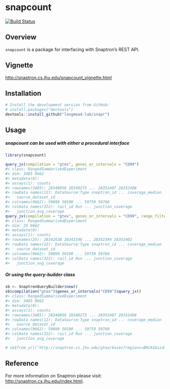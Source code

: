 
<!-- README.md is generated from README.Rmd. Please edit that file -->

# snapcount

[![Build
Status](https://travis-ci.com/langmead-lab/snapr.svg?token=vEUBb2QKjox3PdRAssp8&branch=master)](https://travis-ci.com/langmead-lab/snapr)

## Overview

`snapcount` is a package for interfacing with Snaptron’s REST API.

## Vignette

http://snaptron.cs.jhu.edu/snapcount_vignette.html

## Installation

``` r
# Install the development version from GitHub:
# install.packages("devtools")
devtools::install_github("langmead-lab/snapr")
```

## Usage

##### snapcount can be used with either a procedural interface

``` r
library(snapcount)

query_jx(compilation = "gtex", genes_or_intervals = "CD99")
#> class: RangedSummarizedExperiment 
#> dim: 3485 9662 
#> metadata(0):
#> assays(1): counts
#> rownames(3485): 28340058 28340273 ... 28352407 28352408
#> rowData names(12): DataSource:Type snaptron_id ... coverage_median
#>   source_dataset_id
#> colnames(9662): 50099 50100 ... 59759 59760
#> colData names(322): rail_id Run ... junction_coverage
#>   junction_avg_coverage
query_jx(compilation = "gtex", genes_or_intervals = "CD99", range_filters = exprs(samples_count == 10))
#> class: RangedSummarizedExperiment 
#> dim: 25 9662 
#> metadata(0):
#> assays(1): counts
#> rownames(25): 28342638 28343346 ... 28352394 28352402
#> rowData names(12): DataSource:Type snaptron_id ... coverage_median
#>   source_dataset_id
#> colnames(9662): 50099 50100 ... 59759 59760
#> colData names(322): rail_id Run ... junction_coverage
#>   junction_avg_coverage
```

##### Or using the query-builder class

``` r
sb <- SnaptronQueryBuilder$new()
sb$compilation("gtex")$genes_or_intervals("CD99")$query_jx()
#> class: RangedSummarizedExperiment 
#> dim: 3485 9662 
#> metadata(0):
#> assays(1): counts
#> rownames(3485): 28340058 28340273 ... 28352407 28352408
#> rowData names(12): DataSource:Type snaptron_id ... coverage_median
#>   source_dataset_id
#> colnames(9662): 50099 50100 ... 59759 59760
#> colData names(322): rail_id Run ... junction_coverage
#>   junction_avg_coverage

# sb$from_url("http://snaptron.cs.jhu.edu/gtex/bases?regions=BRCA1&sids=50099,50102,50113")$query_gene()
```

## Reference

For more information on Snaptron please visit:
<http://snaptron.cs.jhu.edu/index.html>.
